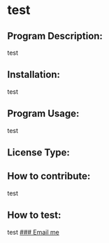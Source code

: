 
 # test
 ## Program Description:
 test
 ## Installation:
 test
 ## Program Usage:
 test
 ## License Type: 
  
 ## How to contribute:
 test
 ## How to test:
 test
[### Email me](mailto:test)

